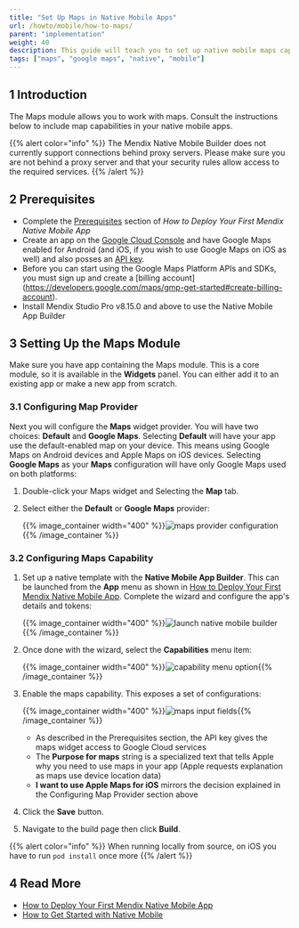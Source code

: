 ```yaml
---
title: "Set Up Maps in Native Mobile Apps"
url: /howto/mobile/how-to-maps/
parent: "implementation"
weight: 40
description: This guide will teach you to set up native mobile maps capabilities for Android and Apple devices.
tags: ["maps", "google maps", "native", "mobile"]
---
```


## 1 Introduction

The Maps module allows you to work with maps. Consult the instructions below to include map capabilities in your native mobile apps.

{{% alert color="info" %}}
The Mendix Native Mobile Builder does not currently support connections behind proxy servers. Please make sure you are not behind a proxy server and that your security rules allow access to the required services.
{{% /alert %}}

## 2 Prerequisites

* Complete the [Prerequisites](/howto/mobile/deploying-native-app/#prerequisites) section of *How to Deploy Your First Mendix Native Mobile App*
* Create an app on the [Google Cloud Console](https://console.cloud.google.com/google/maps-apis/overview) and have Google Maps enabled for Android (and iOS, if you wish to use Google Maps on iOS as well) and also posses an [API key](https://developers.google.com/maps/documentation/android-sdk/get-api-key). 
* Before you can start using the Google Maps Platform APIs and SDKs, you must sign up and create a [billing account] (https://developers.google.com/maps/gmp-get-started#create-billing-account).
* Install Mendix Studio Pro v8.15.0 and above to use the Native Mobile App Builder

## 3 Setting Up the Maps Module

Make sure you have app containing the Maps module. This is a core module, so it is available in the **Widgets** panel. You can either add it to an existing app or make a new app from scratch. 

### 3.1 Configuring Map Provider

Next you will configure the **Maps** widget provider. You will have two choices: **Default** and **Google Maps**. Selecting **Default** will have your app use the default-enabled map on your device. This means using Google Maps on Android devices and Apple Maps on iOS devices. Selecting **Google Maps** as your **Maps** configuration will have only Google Maps used on both platforms:

1. Double-click your Maps widget and Selecting the **Map** tab. 
1. Select either the **Default** or **Google Maps** provider:

	{{% image_container width="400" %}}![maps provider configuration](/attachments/howto/mobile/native-mobile/implementation/how-to-maps/maps-provider-configuration.png){{% /image_container %}}

### 3.2 Configuring Maps Capability 

1. Set up a native template with the **Native Mobile App Builder**. This can be launched from the **App** menu as shown in [How to Deploy Your First Mendix Native Mobile App](/howto/mobile/deploying-native-app/). Complete the wizard and configure the app's details and tokens:

	{{% image_container width="400" %}}![launch native mobile builder](/attachments/howto/mobile/native-mobile/implementation/how-to-maps/launch-native-mobile-app-builder.png){{% /image_container %}}

1. Once done with the wizard, select the **Capabilities** menu item:

	{{% image_container width="400" %}}![capability menu option](/attachments/howto/mobile/native-mobile/implementation/how-to-maps/capability-menu-option.png){{% /image_container %}}

1. Enable the maps capability. This exposes a set of configurations:
   
	{{% image_container width="400" %}}![maps input fields](/attachments/howto/mobile/native-mobile/implementation/how-to-maps/maps-input-fields.png){{% /image_container %}}

	* As described in the Prerequisites section, the API key gives the maps widget access to Google Cloud services
	* The **Purpose for maps** string is a specialized text that tells Apple why you need to use maps in your app (Apple requests explanation as maps use device location data)
	* **I want to use Apple Maps for iOS** mirrors the decision explained in the Configuring Map Provider section above
   
1. Click the **Save** button. 
1. Navigate to the build page then click **Build**.

{{% alert color="info" %}}
When running locally from source, on iOS you have to run `pod install` once more
{{% /alert %}}


## 4 Read More

* [How to Deploy Your First Mendix Native Mobile App](/howto/mobile/deploying-native-app/)
* [How to Get Started with Native Mobile](/howto/mobile/getting-started-with-native-mobile/)

